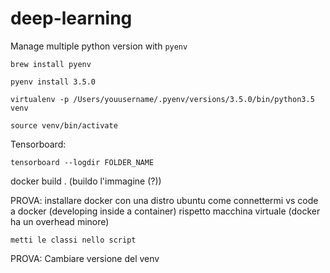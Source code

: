 # deep-learning

Manage multiple python version with `pyenv`

`brew install pyenv`

`pyenv install 3.5.0`

`virtualenv -p /Users/youusername/.pyenv/versions/3.5.0/bin/python3.5 venv`

`source venv/bin/activate`

Tensorboard:

`tensorboard --logdir FOLDER_NAME`


docker build . (buildo l'immagine (?))


PROVA:
    installare docker con una distro ubuntu
    come connettermi vs code a docker (developing inside a container)
    rispetto macchina virtuale (docker ha un overhead minore)

    metti le classi nello script

PROVA:
    Cambiare versione del venv

